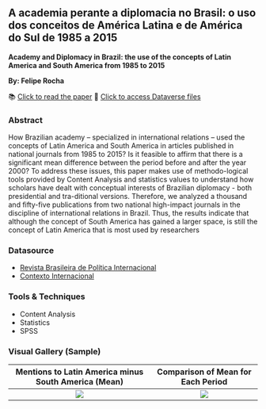 ## A academia perante a diplomacia no Brasil: o uso dos conceitos de América Latina e de América do Sul de 1985 a 2015
**Academy and Diplomacy in Brazil: the use of the concepts of Latin America and South America from 1985 to 2015**

**By: Felipe Rocha**

📚 [Click to read the paper](https://doi.org/10.5752/P.1809-6182.2016v13n3p126)
📂 [Click to access Dataverse files](https://doi.org/10.7910/DVN/ZVPJSP)

### Abstract

How Brazilian academy – specialized in international relations – used the concepts of Latin America and South America in articles published in national journals from 1985 to 2015? Is it feasible to affirm that there is a significant mean difference between the period before and after the year 2000? To address these issues, this paper makes use of methodo-logical tools provided by Content Analysis and statistics values to understand how scholars have dealt with conceptual interests of Brazilian diplomacy - both presidential and tra-ditional versions. Therefore, we analyzed a thousand and fifty-five publications from two national high-impact journals in the discipline of international relations in Brazil. Thus, the results indicate that although the concept of South America has gained a larger space, is still the concept of Latin America that is most used by researchers

### Datasource
- [Revista Brasileira de Política Internacional](https://www.scielo.br/revistas/rbpi/iaboutj.htm)
- [Contexto Internacional](https://www.scielo.br/revistas/cint/iaboutj.htm)

### Tools & Techniques
- Content Analysis
- Statistics
- SPSS

### Visual Gallery (Sample)

Mentions to Latin America minus South America (Mean)             |  Comparison of Mean for Each Period
:-------------------------:|:-------------------------:
![](https://user-images.githubusercontent.com/34004529/112669950-13ba6a80-8e3f-11eb-9509-8381aade44f2.png)  |  ![](https://user-images.githubusercontent.com/34004529/112669959-161cc480-8e3f-11eb-9cc4-26fde87665ea.png)



